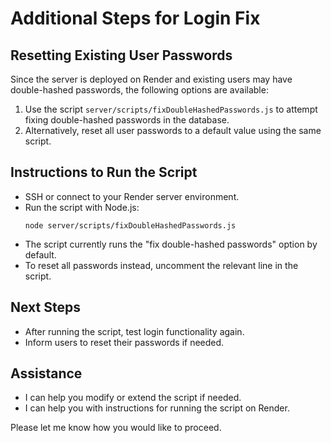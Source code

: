# Additional Steps for Login Fix

## Resetting Existing User Passwords

Since the server is deployed on Render and existing users may have double-hashed passwords, the following options are available:

1. Use the script `server/scripts/fixDoubleHashedPasswords.js` to attempt fixing double-hashed passwords in the database.
2. Alternatively, reset all user passwords to a default value using the same script.

## Instructions to Run the Script

- SSH or connect to your Render server environment.
- Run the script with Node.js:
  ```
  node server/scripts/fixDoubleHashedPasswords.js
  ```
- The script currently runs the "fix double-hashed passwords" option by default.
- To reset all passwords instead, uncomment the relevant line in the script.

## Next Steps

- After running the script, test login functionality again.
- Inform users to reset their passwords if needed.

## Assistance

- I can help you modify or extend the script if needed.
- I can help you with instructions for running the script on Render.

Please let me know how you would like to proceed.
